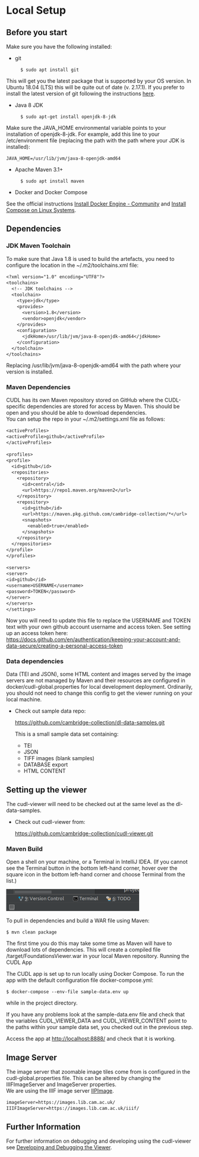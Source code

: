 # Local Setup

## Before you start

Make sure you have the following installed:

- git

        $ sudo apt install git

This will get you the latest package that is supported by your OS version. In Ubuntu 18.04 (LTS) this will be quite 
out of date (v. 2.17.1). If you prefer to install the latest version of git following 
the instructions [here](https://itsfoss.com/install-git-ubuntu/).

- Java 8 JDK

        $ sudo apt-get install openjdk-8-jdk

Make sure the JAVA_HOME environmental variable points to your installation of openjdk-8-jdk. For example,
 add this line to your /etc/environment file (replacing the path with the path where your JDK is 
 installed):

    JAVA_HOME=/usr/lib/jvm/java-8-openjdk-amd64

- Apache Maven 3.1+

        $ sudo apt install maven

- Docker and Docker Compose

See the official instructions [Install Docker Engine - Community](https://docs.docker.com/engine/install/ubuntu/) and 
[Install Compose on Linux Systems](https://docs.docker.com/compose/install/#install-compose-on-linux-systems). 

## Dependencies
    
### JDK Maven Toolchain

To make sure that Java 1.8 is used to build the artefacts, you need to configure the location
 in the ~/.m2/toolchains.xml file:

    <?xml version="1.0" encoding="UTF8"?>
    <toolchains>
      <!-- JDK toolchains -->
      <toolchain>
        <type>jdk</type>
        <provides>
          <version>1.8</version>
          <vendor>openjdk</vendor>
        </provides>
        <configuration>
          <jdkHome>/usr/lib/jvm/java-8-openjdk-amd64</jdkHome>
        </configuration>
      </toolchain>
    </toolchains>

Replacing /usr/lib/jvm/java-8-openjdk-amd64 with the path where your version is installed. 

### Maven Dependencies

CUDL has its own Maven repository stored on GitHub where the CUDL-specific dependencies are stored for access by Maven.
This should be open and you should be able to download dependencies.  
You can setup the repo in your ~/.m2/settings.xml file as follows:

    <activeProfiles>
    <activeProfile>github</activeProfile>
    </activeProfiles>
    
    <profiles>
    <profile>
      <id>github</id>
      <repositories>
        <repository>
          <id>central</id>
          <url>https://repo1.maven.org/maven2</url>
        </repository>
        <repository>
          <id>github</id>
          <url>https://maven.pkg.github.com/cambridge-collection/*</url>
          <snapshots>
            <enabled>true</enabled>
          </snapshots>
        </repository>
      </repositories>
    </profile>
    </profiles>
    
    <servers>
    <server>
    <id>github</id>
    <username>USERNAME</username>
    <password>TOKEN</password>
    </server>
    </servers>
    </settings>

Now you will need to update this file to replace the USERNAME and TOKEN text with your own github account username
and access token. See setting up an access token here: https://docs.github.com/en/authentication/keeping-your-account-and-data-secure/creating-a-personal-access-token


### Data dependencies

Data (TEI and JSON), some HTML content and images served by the image servers are not managed by Maven and their 
resources are configured in docker/cudl-global.properties for local development deployment. 
Ordinarily, you should not need to change this config to get the viewer running on your local machine. 

- Check out sample data repo: 

  https://github.com/cambridge-collection/dl-data-samples.git
  
  This is a small sample data set containing:
   - TEI
   - JSON
   - TIFF images (blank samples)
   - DATABASE export
   - HTML CONTENT
   
## Setting up the viewer 

The cudl-viewer will need to be checked out at the same level as the dl-data-samples.

- Check out cudl-viewer from:

  https://github.com/cambridge-collection/cudl-viewer.git
  
### Maven Build   
   Open a shell on your machine, or a Terminal in IntelliJ IDEA. (If you cannot see the Terminal
   button in the bottom left-hand corner, hover over the square icon in the bottom left-hand corner
   and choose Terminal from the list.)
   
   ![Terminal in IntelliJ IDEA.png](images/Terminal_in_IntelliJ_IDEA.png)
      
   To pull in dependencies and build a WAR file using Maven:
   
    $ mvn clean package
   
   The first time you do this may take some time as Maven will have to download lots of dependencies. This will create a compiled file /target/FoundationsViewer.war in your local Maven repository.
   Running the CUDL App
   
   The CUDL app is set up to run locally using Docker Compose. To run the app with the default configuration file docker-compose.yml:
   
    $ docker-compose --env-file sample-data.env up
   
   while in the project directory.  
   
   If you have any problems look at the sample-data.env file
   and check that the variables CUDL_VIEWER_DATA and CUDL_VIEWER_CONTENT point to the paths within 
   your sample data set, you checked out in the previous step.
   
   Access the app at [http://localhost:8888/](http://localhost:8888/) and check that it is working.
   
## Image Server

The image server that zoomable image tiles come from is configured in the cudl-global.properties
file. This can be altered by changing the IIIFImageServer and ImageServer properties.  
We are using the IIIF image server [IIPImage](https://iipimage.sourceforge.io/). 

    imageServer=https://images.lib.cam.ac.uk/
    IIIFImageServer=https://images.lib.cam.ac.uk/iiif/


## Further Information

For further information on debugging and developing using the cudl-viewer 
see [Developing and Debugging the Viewer](./developing-debugging-viewer.md).



